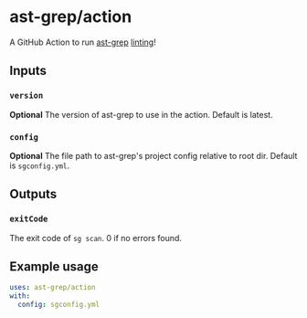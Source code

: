 # ast-grep/action

A GitHub Action to run [ast-grep](https://ast-grep.github.io/) [linting](https://ast-grep.github.io/guide/scan-project.html)!

## Inputs

### `version`

**Optional** The version of ast-grep to use in the action. Default is latest.

### `config`

**Optional** The file path to ast-grep's project config relative to root dir. Default is `sgconfig.yml`.


## Outputs

### `exitCode`

The exit code of `sg scan`. 0 if no errors found.

## Example usage

```yaml
uses: ast-grep/action
with:
  config: sgconfig.yml
```
